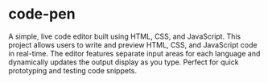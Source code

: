 # code-pen
A simple, live code editor built using HTML, CSS, and JavaScript. This project allows users to write and preview HTML, CSS, and JavaScript code in real-time. The editor features separate input areas for each language and dynamically updates the output display as you type. Perfect for quick prototyping and testing code snippets.
